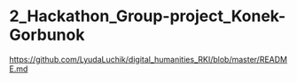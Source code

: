 # 2_Hackathon_Group-project_Konek-Gorbunok
https://github.com/LyudaLuchik/digital_humanities_RKI/blob/master/README.md
